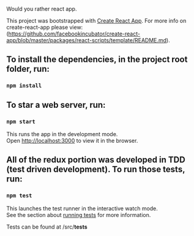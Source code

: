 Would you rather react app.

This project was bootstrapped with [Create React App](https://github.com/facebookincubator/create-react-app).
For more info on create-react-app please view:
(https://github.com/facebookincubator/create-react-app/blob/master/packages/react-scripts/template/README.md).

## To install the dependencies, in the project root folder, run:

### `npm install`


## To star a web server, run:

### `npm start`

This runs the app in the development mode.<br>
Open [http://localhost:3000](http://localhost:3000) to view it in the browser.


## All of the redux portion was developed in TDD (test driven development). To run those tests, run:
### `npm test`

This launches the test runner in the interactive watch mode.<br>
See the section about [running tests](#running-tests) for more information.

Tests can be found at /src/__tests__
